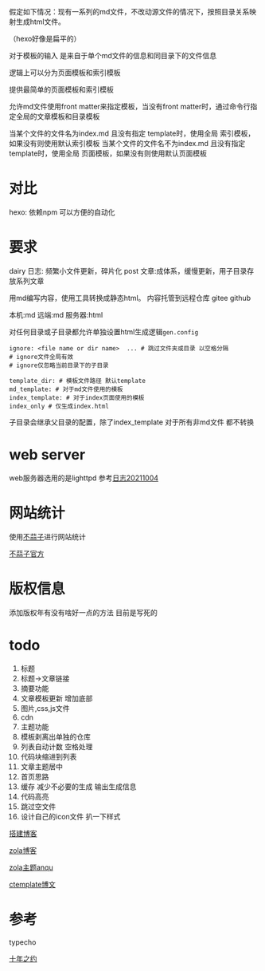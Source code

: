 假定如下情况：现有一系列的md文件，不改动源文件的情况下，按照目录关系映射生成html文件。

（hexo好像是扁平的）

对于模板的输入 是来自于单个md文件的信息和同目录下的文件信息

逻辑上可以分为页面模板和索引模板

提供最简单的页面模板和索引模板

允许md文件使用front matter来指定模板，当没有front matter时，通过命令行指定全局的文章模板和目录模板

当某个文件的文件名为index.md 且没有指定 template时，使用全局 索引模板，如果没有则使用默认索引模板
当某个文件的文件名不为index.md 且没有指定 template时，使用全局 页面模板，如果没有则使用默认页面模板


# 对比
hexo: 依赖npm 可以方便的自动化

# 要求
dairy 日志: 频繁小文件更新，碎片化
post 文章:成体系，缓慢更新，用子目录存放系列文章


用md编写内容，使用工具转换成静态html。
内容托管到远程仓库 gitee github

本机:md
远端:md
服务器:html

对任何目录或子目录都允许单独设置html生成逻辑`gen.config`
```
ignore: <file name or dir name>  ... # 跳过文件夹或目录 以空格分隔
# ignore文件全局有效
# ignore仅忽略当前目录下的子目录

template_dir: # 模板文件路径 默认template
md_template: # 对于md文件使用的模板
index_template: # 对于index页面使用的模板
index_only # 仅生成index.html
```
子目录会继承父目录的配置，除了index_template
对于所有非md文件 都不转换

# web server
web服务器选用的是lighttpd
参考[日志20211004](/dairy/20211004.md)

# 网站统计
使用[不蒜子](http://busuanzi.ibruce.info/)进行网站统计

[不蒜子官方](http://ibruce.info/)

# 版权信息
添加版权年有没有啥好一点的方法
目前是写死的



# todo
1. 标题
2. 标题->文章链接
3. 摘要功能
4. 文章模板更新 增加底部
5. 图片,css,js文件
6. cdn
7. 主题功能
8. 模板剥离出单独的仓库
9. 列表自动计数 空格处理
10. 代码块缩进到列表
11. 文章主题居中
12. 首页思路
13. 缓存 减少不必要的生成 输出生成信息
14. 代码高亮
15. 跳过空文件
16. 设计自己的icon文件
扒一下样式

[搭建博客](https://www.cnblogs.com/jie-fang/p/13445913.html)

[zola博客](https://caiye.one/zola-quick-start/)

[zola主题anqu](https://github.com/zbrox/anpu-zola-theme)

[ctemplate博文](https://www.cnblogs.com/qinwanlin/p/5113228.html)

# 参考
typecho

[十年之约](https://www.foreverblog.cn/about.html)

